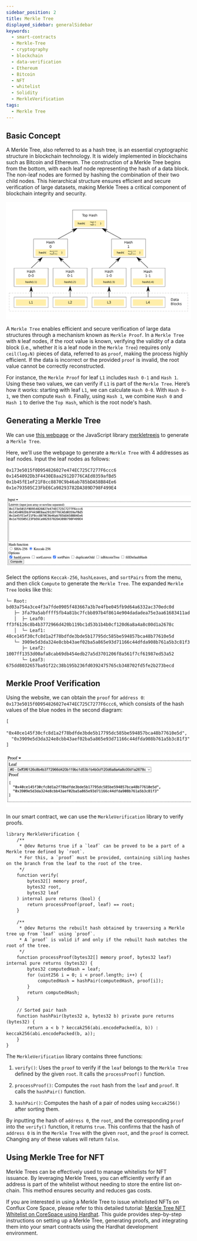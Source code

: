 ```yaml
---
sidebar_position: 2
title: Merkle Tree
displayed_sidebar: generalSidebar
keywords:
  - smart-contracts
  - Merkle-Tree
  - cryptography
  - blockchain
  - data-verification
  - Ethereum
  - Bitcoin
  - NFT
  - whitelist
  - Solidity
  - MerkleVerification
tags:
  - Merkle Tree
---
```


## Basic Concept

A Merkle Tree, also referred to as a hash tree, is an essential cryptographic structure in blockchain technology. It is widely implemented in blockchains such as Bitcoin and Ethereum. The construction of a Merkle Tree begins from the bottom, with each leaf node representing the hash of a data block. The non-leaf nodes are formed by hashing the combination of their two child nodes. This hierarchical structure ensures efficient and secure verification of large datasets, making Merkle Trees a critical component of blockchain integrity and security.

![Generating Merkle Tree](../../image/merkle-tree.png)

A `Merkle Tree` enables efficient and secure verification of large data structures through a mechanism known as `Merkle Proof`. In a `Merkle Tree` with `N` leaf nodes, if the root value is known, verifying the validity of a data block (i.e., whether it is a leaf node in the `Merkle Tree`) requires only `ceil(log₂N)` pieces of data, referred to as `proof`, making the process highly efficient. If the data is incorrect or the provided `proof` is invalid, the root value cannot be correctly reconstructed.

For instance, the `Merkle Proof` for leaf `L1` includes `Hash 0-1` and `Hash 1`. Using these two values, we can verify if `L1` is part of the `Merkle Tree`. Here’s how it works: starting with leaf `L1`, we can calculate `Hash 0-0`. With `Hash 0-1`, we then compute `Hash 0`. Finally, using `Hash 1`, we combine `Hash 0` and `Hash 1` to derive the `Top Hash`, which is the root node's hash.

## Generating a Merkle Tree

We can use [this webpage](https://lab.miguelmota.com/merkletreejs/example/) or the JavaScript library [merkletreejs](https://github.com/miguelmota/merkletreejs) to generate a `Merkle Tree`.

Here, we'll use the webpage to generate a `Merkle Tree` with 4 addresses as leaf nodes. Input the leaf nodes as follows:

```solidity
0x173e5015f0D954826027e474EC725C7277F6ccc6
0x1454092Db3F4430E8aa2912D776CAEd0359afBd5
0x1b45fE1eF21F8cc8870C9b46ab785bDA58B84Ee6
0x1e793505C23FbE6Ca98293782DA389D798F499E4
```

![Merkle Proof](../../image/merkle-tree-tool.png)

Select the options `Keccak-256`, `hashLeaves`, and `sortPairs` from the menu, and then click `Compute` to generate the `Merkle Tree`. The expanded `Merkle Tree` looks like this:

```
└─ Root: bd03a754a3ce4f3a7fde0905f483667a3b7e4fbe045fb9d64a6332ac370edc0d
   ├─ 3fa79a5abffff5fb4a81bc7fcbb897b4f8614e904dadadea75e3aa61683411ad
   │  ├─ Leaf0: ff3f6126c8b4b3772966d420b119bc1d53b1b4b0cf120d6a8a4a8c00d1a2678c
   │  └─ Leaf1: 40ce145f30cfc8d1a2f78bdfde3bde5b17795dc585be594857bca48b77610e5d
   └─ 3909e5d3da324e8cbb43aef02ba5a865e93d71166c44dfda908b761a5b3c81f3
      ├─ Leaf2: 1007ff1353d00afa8cab69db454edb27a5d3701206f8a561f7cf61987ed53a52
      └─ Leaf3: 675dd8032657ba91f22c38b195b236fd0392475765cb348702fd5fe2b273becd
```

## Merkle Proof Verification

Using the website, we can obtain the `proof` for `address 0`: `0x173e5015f0D954826027e474EC725C7277F6ccc6`, which consists of the hash values of the blue nodes in the second diagram:

```solidity
[
  "0x40ce145f30cfc8d1a2f78bdfde3bde5b17795dc585be594857bca48b77610e5d",
  "0x3909e5d3da324e8cbb43aef02ba5a865e93d71166c44dfda908b761a5b3c81f3"
]
```

![Merkle Proof](../../image/merkle-tree-proof.png)

In our smart contract, we can use the `MerkleVerification` library to verify proofs.

```solidity
library MerkleVerification {
    /**
     * @dev Returns true if a `leaf` can be proved to be a part of a Merkle tree defined by `root`.
     * For this, a `proof` must be provided, containing sibling hashes on the branch from the leaf to the root of the tree.
     */
    function verify(
        bytes32[] memory proof,
        bytes32 root,
        bytes32 leaf
    ) internal pure returns (bool) {
        return processProof(proof, leaf) == root;
    }

    /**
     * @dev Returns the rebuilt hash obtained by traversing a Merkle tree up from `leaf` using `proof`.
     * A `proof` is valid if and only if the rebuilt hash matches the root of the tree.
     */
    function processProof(bytes32[] memory proof, bytes32 leaf) internal pure returns (bytes32) {
        bytes32 computedHash = leaf;
        for (uint256 i = 0; i < proof.length; i++) {
            computedHash = hashPair(computedHash, proof[i]);
        }
        return computedHash;
    }

    // Sorted pair hash
    function hashPair(bytes32 a, bytes32 b) private pure returns (bytes32) {
        return a < b ? keccak256(abi.encodePacked(a, b)) : keccak256(abi.encodePacked(b, a));
    }
}
```

The `MerkleVerification` library contains three functions:

1. `verify()`: Uses the `proof` to verify if the `leaf` belongs to the `Merkle Tree` defined by the given `root`. It calls the `processProof()` function.

2. `processProof()`: Computes the `root` hash from the `leaf` and `proof`. It calls the `hashPair()` function.

3. `hashPair()`: Computes the hash of a pair of nodes using `keccak256()` after sorting them.

By inputting the hash of `address 0`, the `root`, and the corresponding `proof` into the `verify()` function, it returns `true`. This confirms that the hash of `address 0` is in the `Merkle Tree` with the given `root`, and the `proof` is correct. Changing any of these values will return `false`.

## Using Merkle Tree for NFT

Merkle Trees can be effectively used to manage whitelists for NFT issuance. By leveraging Merkle Trees, you can efficiently verify if an address is part of the whitelist without needing to store the entire list on-chain. This method ensures security and reduces gas costs.

If you are interested in using a Merkle Tree to issue whitelisted NFTs on Conflux Core Space, please refer to this detailed tutorial: [Merkle Tree NFT Whitelist on CoreSpace using Hardhat](docs/core/tutorials/nft-tutorials/whitelists). This guide provides step-by-step instructions on setting up a Merkle Tree, generating proofs, and integrating them into your smart contracts using the Hardhat development environment.
